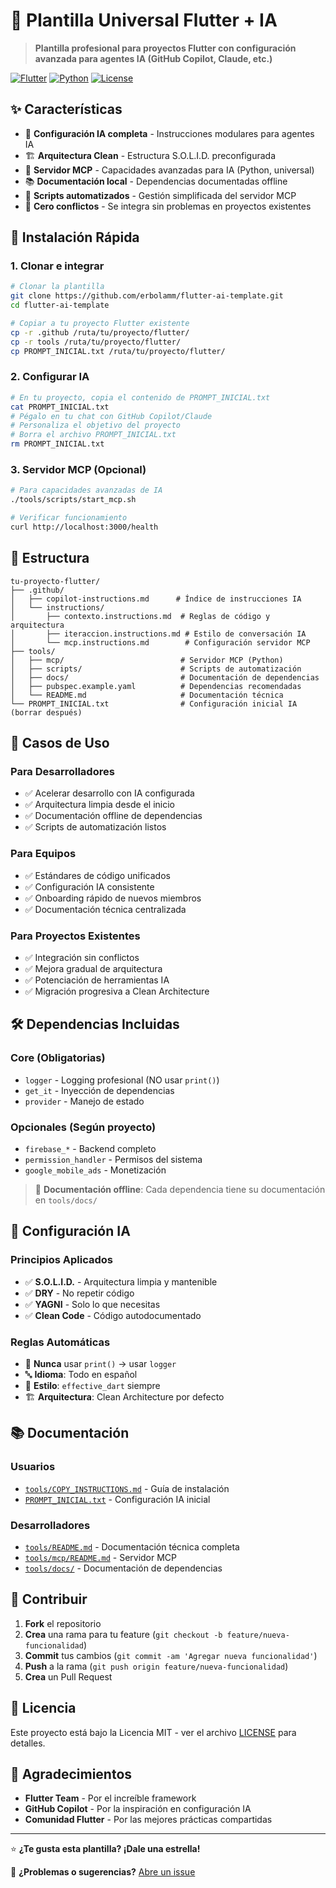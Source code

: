 # 🚀 Plantilla Universal Flutter + IA

> **Plantilla profesional para proyectos Flutter con configuración avanzada para agentes IA (GitHub Copilot, Claude, etc.)**

[![Flutter](https://img.shields.io/badge/Flutter-Framework-blue?logo=flutter)](https://flutter.dev/)
[![Python](https://img.shields.io/badge/Python-MCP%20Server-green?logo=python)](https://python.org/)
[![License](https://img.shields.io/badge/License-MIT-yellow.svg)](LICENSE)

## ✨ Características

- 🧠 **Configuración IA completa** - Instrucciones modulares para agentes IA
- 🏗️ **Arquitectura Clean** - Estructura S.O.L.I.D. preconfigurada  
- 🐍 **Servidor MCP** - Capacidades avanzadas para IA (Python, universal)
- 📚 **Documentación local** - Dependencias documentadas offline
- 🔧 **Scripts automatizados** - Gestión simplificada del servidor MCP
- 🎯 **Cero conflictos** - Se integra sin problemas en proyectos existentes

## 🚀 Instalación Rápida

### 1. Clonar e integrar
```bash
# Clonar la plantilla
git clone https://github.com/erbolamm/flutter-ai-template.git
cd flutter-ai-template

# Copiar a tu proyecto Flutter existente
cp -r .github /ruta/tu/proyecto/flutter/
cp -r tools /ruta/tu/proyecto/flutter/
cp PROMPT_INICIAL.txt /ruta/tu/proyecto/flutter/
```

### 2. Configurar IA
```bash
# En tu proyecto, copia el contenido de PROMPT_INICIAL.txt
cat PROMPT_INICIAL.txt
# Pégalo en tu chat con GitHub Copilot/Claude
# Personaliza el objetivo del proyecto
# Borra el archivo PROMPT_INICIAL.txt
rm PROMPT_INICIAL.txt
```

### 3. Servidor MCP (Opcional)
```bash
# Para capacidades avanzadas de IA
./tools/scripts/start_mcp.sh

# Verificar funcionamiento
curl http://localhost:3000/health
```

## 📁 Estructura

```
tu-proyecto-flutter/
├── .github/
│   ├── copilot-instructions.md      # Índice de instrucciones IA
│   └── instructions/
│       ├── contexto.instructions.md  # Reglas de código y arquitectura
│       ├── iteraccion.instructions.md # Estilo de conversación IA
│       └── mcp.instructions.md        # Configuración servidor MCP
├── tools/
│   ├── mcp/                          # Servidor MCP (Python)
│   ├── scripts/                      # Scripts de automatización
│   ├── docs/                         # Documentación de dependencias
│   ├── pubspec.example.yaml          # Dependencias recomendadas
│   └── README.md                     # Documentación técnica
└── PROMPT_INICIAL.txt                # Configuración inicial IA (borrar después)
```

## 🎯 Casos de Uso

### Para Desarrolladores
- ✅ Acelerar desarrollo con IA configurada
- ✅ Arquitectura limpia desde el inicio
- ✅ Documentación offline de dependencias
- ✅ Scripts de automatización listos

### Para Equipos
- ✅ Estándares de código unificados
- ✅ Configuración IA consistente
- ✅ Onboarding rápido de nuevos miembros
- ✅ Documentación técnica centralizada

### Para Proyectos Existentes
- ✅ Integración sin conflictos
- ✅ Mejora gradual de arquitectura
- ✅ Potenciación de herramientas IA
- ✅ Migración progresiva a Clean Architecture

## 🛠️ Dependencias Incluidas

### Core (Obligatorias)
- `logger` - Logging profesional (NO usar `print()`)
- `get_it` - Inyección de dependencias
- `provider` - Manejo de estado

### Opcionales (Según proyecto)
- `firebase_*` - Backend completo
- `permission_handler` - Permisos del sistema
- `google_mobile_ads` - Monetización

> 📖 **Documentación offline**: Cada dependencia tiene su documentación en `tools/docs/`

## 🧠 Configuración IA

### Principios Aplicados
- ✅ **S.O.L.I.D.** - Arquitectura limpia y mantenible
- ✅ **DRY** - No repetir código
- ✅ **YAGNI** - Solo lo que necesitas
- ✅ **Clean Code** - Código autodocumentado

### Reglas Automáticas
- 🚫 **Nunca** usar `print()` → usar `logger`
- 🔤 **Idioma**: Todo en español
- 📝 **Estilo**: `effective_dart` siempre
- 🏗️ **Arquitectura**: Clean Architecture por defecto

## 📚 Documentación

### Usuarios
- [`tools/COPY_INSTRUCTIONS.md`](tools/COPY_INSTRUCTIONS.md) - Guía de instalación
- [`PROMPT_INICIAL.txt`](PROMPT_INICIAL.txt) - Configuración IA inicial

### Desarrolladores
- [`tools/README.md`](tools/README.md) - Documentación técnica completa
- [`tools/mcp/README.md`](tools/mcp/README.md) - Servidor MCP
- [`tools/docs/`](tools/docs/) - Documentación de dependencias

## 🤝 Contribuir

1. **Fork** el repositorio
2. **Crea** una rama para tu feature (`git checkout -b feature/nueva-funcionalidad`)
3. **Commit** tus cambios (`git commit -am 'Agregar nueva funcionalidad'`)
4. **Push** a la rama (`git push origin feature/nueva-funcionalidad`)
5. **Crea** un Pull Request

## 📄 Licencia

Este proyecto está bajo la Licencia MIT - ver el archivo [LICENSE](LICENSE) para detalles.

## 🙏 Agradecimientos

- **Flutter Team** - Por el increíble framework
- **GitHub Copilot** - Por la inspiración en configuración IA
- **Comunidad Flutter** - Por las mejores prácticas compartidas

---

⭐ **¿Te gusta esta plantilla? ¡Dale una estrella!**

📧 **¿Problemas o sugerencias?** [Abre un issue](https://github.com/erbolamm/flutter-ai-template/issues)
